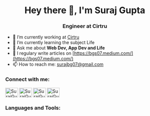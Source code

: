 <h1 align="center">Hey there 👋, I'm Suraj Gupta</h1>
<h3 align="center">Engineer at Cirtru</h3>

 - 🔭 I’m currently working at [Cirtru](https://www.cirtru.com)
 - 🌱 I’m currently learning the subject Life
 - 💬 Ask me about **Web Dev, App Dev and Life**
 - 📝 I regulary write articles on [https://bgs07.medium.com/](https://bgs07.medium.com/)
 - 📫 How to reach me: surajbg07@gmail.com
 
 <p align="left">
    <h3 align="left">Connect with me:</h3>
    <a href="https://bgs07.medium.com/" target="blank"><img align="center"
            src="https://cdn.jsdelivr.net/npm/simple-icons@3.0.1/icons/dev-dot-to.svg" alt="SurajGupta" height="30"
            width="40" /></a>
    <a href="https://twitter.com/Gupta07Suraj" target="blank"><img align="center"
            src="https://cdn.jsdelivr.net/npm/simple-icons@3.0.1/icons/twitter.svg" alt="SurajGupta" height="30"
            width="40" /></a>
    <a href="https://www.linkedin.com/in/suraj-gupta-a02463139" target="blank"><img align="center"
            src="https://cdn.jsdelivr.net/npm/simple-icons@3.0.1/icons/linkedin.svg" alt="SurajGupta" height="30"
            width="40" /></a>
    <a href="https://www.instagram.com/suraj_gupta_07_/" target="blank"><img align="center"
            src="https://cdn.jsdelivr.net/npm/simple-icons@3.0.1/icons/instagram.svg" alt="SurajGupta" height="30"
            width="40" /></a>
</p>
 
<h3 align="left">Languages and Tools:</h3>
